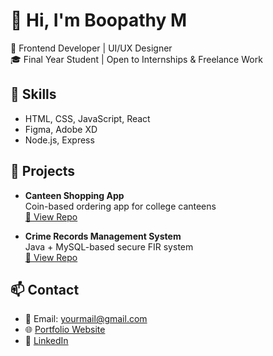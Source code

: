 # 👋 Hi, I'm Boopathy M

💼 Frontend Developer | UI/UX Designer  
🎓 Final Year Student | Open to Internships & Freelance Work

## 🔧 Skills
- HTML, CSS, JavaScript, React
- Figma, Adobe XD
- Node.js, Express

## 📂 Projects
- **Canteen Shopping App**  
  Coin-based ordering app for college canteens  
  [🔗 View Repo](https://github.com/yourusername/projectname)

- **Crime Records Management System**  
  Java + MySQL-based secure FIR system  
  [🔗 View Repo](https://github.com/yourusername/projectname)

## 📫 Contact
- 📧 Email: yourmail@gmail.com  
- 🌐 [Portfolio Website](https://yourusername.github.io)  
- 🔗 [LinkedIn](https://linkedin.com/in/yourname)  
